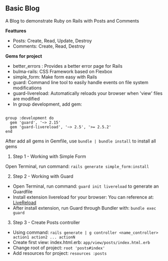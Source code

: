 ## **Basic Blog** ##

A Blog to demonstrate Ruby on Rails with Posts and Comments

**Feattures**

- Posts: Create, Read, Update, Destroy
- Comments: Create, Read, Destroy

**Gems for project**
- better_errors : Provides a better error page for Rails
- bulma-rails: CSS Framework based on Flexbox
- simple_form: Make form easy with Rails
- guard: Command line tool to easily handle events on file system modifications
- guard-livereload: Automatically reloads your browser when 'view' files are modified
- In group development, add gem:
```

group :development do
  gem 'guard', '~> 2.15'
  gem 'guard-livereload', '~> 2.5', '>= 2.5.2'
end
```
After add all gems in Gemfile, use `bundle | bundle install` to install all gems

1. Step 1 - Working with Simple Form

Open Terminal, run command: `rails generate simple_form:install`

2. Step 2 - Working with Guard

- Open Terminal, run command: `guard init livereload` to generate an Guardfile
- Install extension livereload for your browser: You can reference at: [LiveReload](http://livereload.com/extensions/)
- After install extension, run Guard through Bundler with: `bundle exec guard`

3. Step 3 - Create Posts controller

- Using command: `rails generate | g controller <name_controller> action1 action2 ... actionN` 
- Create first view: index.html.erb: `app/view/posts/index.html.erb`
- Change root of project: `root 'posts#index'`
- Add resources for project: `resources :posts`